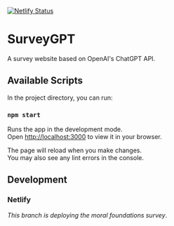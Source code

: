 [![Netlify Status](https://api.netlify.com/api/v1/badges/4dcc246f-55c7-4790-8d08-0866f08858fd/deploy-status)](https://app.netlify.com/sites/survey-gpt/deploys)

# SurveyGPT

A survey website based on OpenAI's ChatGPT API.

## Available Scripts

In the project directory, you can run:

### `npm start`

Runs the app in the development mode.\
Open [http://localhost:3000](http://localhost:3000) to view it in your browser.

The page will reload when you make changes.\
You may also see any lint errors in the console.

## Development

### Netlify


_This branch is deploying the moral foundations survey_.
